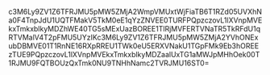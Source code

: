 c3M6Ly9ZV1Z6TFRJMU5pMW5ZMjA2WmpVMUxtWjFiaTB6T1RZd05UVXhNa0F4TnpJdU1UQTFMakV5TkM0eE1qYzZNVEE0TURFPQpzczovL1lXVnpMVEkxTmkxblkyMDZhWE40TG5sMExUazBOREE1TlRjMVFERTVNaTR5TkRFdU1qRTVMalV4T2pFMU5UYzIKc3M6Ly9ZV1Z6TFRJMU5pMW5ZMjA2YVhONExubDBMVE01T1RnNE16RXpRREU1TWk0eU5ERXVNakU1TGpFMk9Eb3hOREEzTUE9PQpzczovL1lXVnpMVEkxTmkxblkyMDZaalUxTG1aMWJpMHhOek00T1RJMU9FQTBOUzQxTmk0NU9TNHhNamc2TVRJMU16ST0=